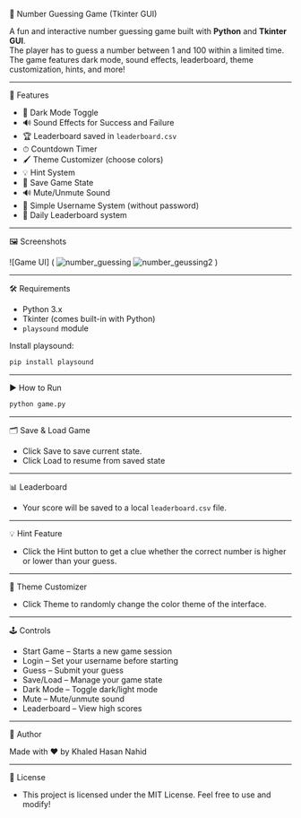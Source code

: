 🎯 Number Guessing Game (Tkinter GUI)

A fun and interactive number guessing game built with **Python** and **Tkinter GUI**.  
The player has to guess a number between 1 and 100 within a limited time. The game features dark mode, sound effects, leaderboard, theme customization, hints, and more!

---

 
🚀 Features

- 🎨 Dark Mode Toggle
- 🔊 Sound Effects for Success and Failure
- 🏆 Leaderboard saved in `leaderboard.csv`
- ⏱ Countdown Timer
- 🖌 Theme Customizer (choose colors)
- 💡 Hint System
- 💾 Save Game State
- 🔊 Mute/Unmute Sound
- 👤 Simple Username System (without password)
- 📅 Daily Leaderboard system

---


🖼️ Screenshots

![Game UI]  ( ![number_guessing](https://github.com/user-attachments/assets/b69183ec-5d25-4e08-a9b3-0da72e6ba9a0)    ![number_geussing2](https://github.com/user-attachments/assets/de2cd11c-6afc-4e3d-9741-a5f333268dd2) )

---


🛠️ Requirements

- Python 3.x  
- Tkinter (comes built-in with Python)  
- `playsound` module

Install playsound:
```bash
pip install playsound

```
---


▶️ How to Run

```bash
python game.py
```

---


🗂️ Save & Load Game

- Click Save to save current state.
- Click Load to resume from saved state

---


📊 Leaderboard

- Your score will be saved to a local `leaderboard.csv` file.

---


💡 Hint Feature

- Click the Hint button to get a clue whether the correct number is higher or lower than your guess.

---


🎨 Theme Customizer

- Click Theme to randomly change the color theme of the interface.

---
  

🕹️ Controls

- Start Game – Starts a new game session
- Login – Set your username before starting
- Guess – Submit your guess
- Save/Load – Manage your game state
- Dark Mode – Toggle dark/light mode
- Mute – Mute/unmute sound
- Leaderboard – View high scores

---


📝 Author

Made with ❤️ by Khaled Hasan Nahid

---


📃 License

- This project is licensed under the MIT License. Feel free to use and modify!
